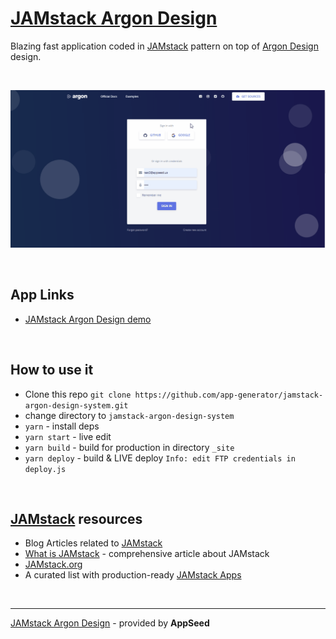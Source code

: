 # [JAMstack Argon Design](https://jamstack-argon-design.appseed.us)

Blazing fast application coded in [JAMstack](https://jamstack.org/) pattern on top of [Argon Design](https://demos.creative-tim.com/argon-design/) design.

<br />

![JAMstack Argon Design - Gif animated intro.](https://github.com/app-generator/static/blob/master/products/jamstack-argon-design-intro.gif?raw=true)

<br />

## App Links

- [JAMstack Argon Design demo](https://jamstack-argon-design.appseed.us/)

<br />

## How to use it

- Clone this repo `git clone https://github.com/app-generator/jamstack-argon-design-system.git`
- change directory to `jamstack-argon-design-system`
- `yarn` - install deps
- `yarn start` - live edit
- `yarn build` - build for production in directory `_site`
- `yarn deploy` - build & LIVE deploy `Info: edit FTP credentials in deploy.js `

<br />

## [JAMstack](https://jamstack.org/) resources

- Blog Articles related to [JAMstack](https://blog.appseed.us/tag/jamstack/)
- [What is JAMstack](https://blog.appseed.us/what-is-jamstack/) - comprehensive article about JAMstack
- [JAMstack.org](https://jamstack.org/)
- A curated list with production-ready [JAMstack Apps](https://appseed.us/apps/jamstack)

<br />

---
[JAMstack Argon Design](https://jamstack-argon-design.appseed.us) - provided by **AppSeed**
